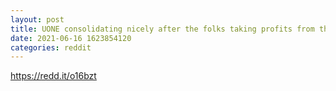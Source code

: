 ```yaml
--- 
layout: post 
title: UONE consolidating nicely after the folks taking profits from the approved casino votes 
date: 2021-06-16 1623854120 
categories: reddit 
--- 
```

https://redd.it/o16bzt
